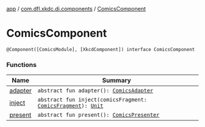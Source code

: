 [app](../../index.md) / [com.dfl.xkdc.di.components](../index.md) / [ComicsComponent](./index.md)

# ComicsComponent

`@Component([ComicsModule], [XkcdComponent]) interface ComicsComponent`

### Functions

| Name | Summary |
|---|---|
| [adapter](adapter.md) | `abstract fun adapter(): `[`ComicsAdapter`](../../com.dfl.xkdc.comics/-comics-adapter/index.md) |
| [inject](inject.md) | `abstract fun inject(comicsFragment: `[`ComicsFragment`](../../com.dfl.xkdc.comics/-comics-fragment/index.md)`): `[`Unit`](https://kotlinlang.org/api/latest/jvm/stdlib/kotlin/-unit/index.html) |
| [present](present.md) | `abstract fun present(): `[`ComicsPresenter`](../../com.dfl.xkdc.comics/-comics-presenter/index.md) |
